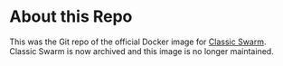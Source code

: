 # About this Repo

This was the Git repo of the official Docker image for [Classic Swarm](https://registry.hub.docker.com/_/swarm/).
Classic Swarm is now archived and this image is no longer maintained.
